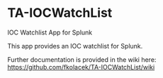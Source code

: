 # TA-IOCWatchList

IOC Watchlist App for Splunk

This app provides an IOC watchlist for Splunk.

Further documentation is provided in the wiki here: https://github.com/fkolacek/TA-IOCWatchList/wiki
